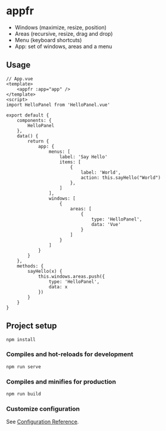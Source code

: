 # appfr
- Windows (maximize, resize, position)
- Areas (recursive, resize, drag and drop)
- Menu (keyboard shortcuts)
- App: set of windows, areas and a menu

## Usage
```
// App.vue
<template>
    <appfr :app="app" />
</template>
<script>
import HelloPanel from 'HelloPanel.vue'

export default {
    components: {
        HelloPanel
    },
    data() {
        return {
            app: {
                menus: [
                    label: 'Say Hello'
                    items: [
                        {
                            label: 'World',
                            action: this.sayHello("World")
                        },
                    ]
                ],
                windows: [
                    {
                        areas: [
                            {
                                type: 'HelloPanel',
                                data: 'Vue'
                            }
                        ]
                    }
                ]
            }
        }
    },
    methods: {
        sayHello(x) {
            this.windows.areas.push({
                type: 'HelloPanel',
                data: x
            })
        }
    }
}

```

## Project setup
```
npm install
```

### Compiles and hot-reloads for development
```
npm run serve
```

### Compiles and minifies for production
```
npm run build
```

### Customize configuration
See [Configuration Reference](https://cli.vuejs.org/config/).
